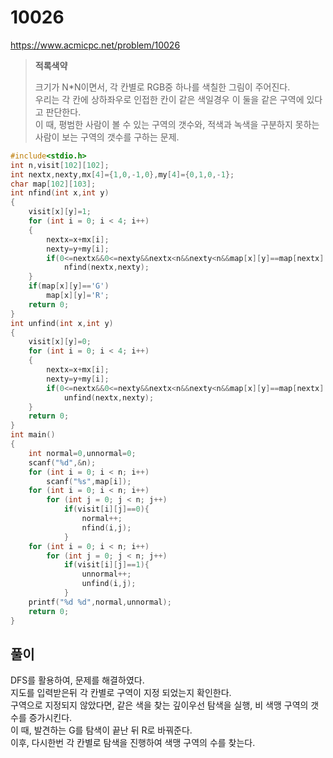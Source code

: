 # 10026
https://www.acmicpc.net/problem/10026
>**적록색약**
>
>크기가 N*N이면서, 각 칸별로 RGB중 하나를 색칠한 그림이 주어진다.<br>
>우리는 각 칸에 상하좌우로 인접한 칸이 같은 색일경우 이 둘을 같은 구역에 있다고 판단한다.<br>
>이 때, 평범한 사람이 볼 수 있는 구역의 갯수와, 적색과 녹색을 구분하지 못하는 사람이 보는 구역의 갯수를 구하는 문제.<br>
```c
#include<stdio.h>
int n,visit[102][102];
int nextx,nexty,mx[4]={1,0,-1,0},my[4]={0,1,0,-1};
char map[102][103];
int nfind(int x,int y)
{
	visit[x][y]=1;
	for (int i = 0; i < 4; i++)
	{
		nextx=x+mx[i];
		nexty=y+my[i];
		if(0<=nextx&&0<=nexty&&nextx<n&&nexty<n&&map[x][y]==map[nextx][nexty]&&visit[nextx][nexty]==0)
			nfind(nextx,nexty);
	}
	if(map[x][y]=='G')
		map[x][y]='R';
	return 0;
}
int unfind(int x,int y)
{
	visit[x][y]=0;
	for (int i = 0; i < 4; i++)
	{
		nextx=x+mx[i];
		nexty=y+my[i];
		if(0<=nextx&&0<=nexty&&nextx<n&&nexty<n&&map[x][y]==map[nextx][nexty]&&visit[nextx][nexty]==1)
			unfind(nextx,nexty);
	}
	return 0;
}
int main()
{
	int normal=0,unnormal=0;
	scanf("%d",&n);
	for (int i = 0; i < n; i++)
		scanf("%s",map[i]);
	for (int i = 0; i < n; i++)
		for (int j = 0; j < n; j++)
			if(visit[i][j]==0){
				normal++;
				nfind(i,j);
			}
	for (int i = 0; i < n; i++)
		for (int j = 0; j < n; j++)
			if(visit[i][j]==1){
				unnormal++;
				unfind(i,j);
			}
	printf("%d %d",normal,unnormal);
	return 0;
}
```
## 풀이
DFS를 활용하여, 문제를 해결하였다.<br>
지도를 입력받은뒤 각 칸별로 구역이 지정 되었는지 확인한다.<br>
구역으로 지정되지 않았다면, 같은 색을 찾는 깊이우선 탐색을 실행, 비 색맹 구역의 갯수를 증가시킨다.<br>
이 때, 발견하는 G를 탐색이 끝난 뒤 R로 바꿔준다.<br>
이후, 다시한번 각 칸별로 탐색을 진행하여 색맹 구역의 수를 찾는다.<br>
